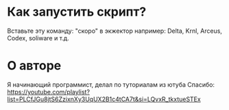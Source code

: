 # Как запустить скрипт? 
Вставьте эту команду: "скоро" в экжектор например: Delta, Krnl, Arceus, Codex, soliware и т.д. 
# О авторе
Я начинающий программист, делал по туториалам из ютуба
Спасибо: https://youtube.com/playlist?list=PLCfJGu8jtS6ZzixnXy3UqUX2B1c4tCA7t&si=LQvxR_tkxtueSTEx
